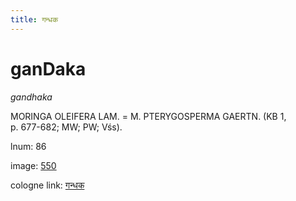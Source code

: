 ```yaml
---
title: गन्धक
---
```


# ganDaka

<i>gandhaka</i>  <div n="P" /><bot>MORINGA OLEIFERA LAM.</bot> = <bot>M. PTERYGOSPERMA GAERTN.</bot> (KB 1, <div n="lb" />p. 677-682; MW; PW; Vśs).

lnum: 86

image: [550](https://www.sanskrit-lexicon.uni-koeln.de/scans/csl-apidev/servepdf.php?dict=snp&page=550)

cologne link: [गन्धक](https://sanskrit-lexicon.uni-koeln.de/scans/csl-apidev/getword.php?dict=snp&key=गन्धक)

